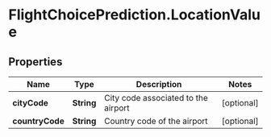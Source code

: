 # FlightChoicePrediction.LocationValue

## Properties

Name | Type | Description | Notes
------------ | ------------- | ------------- | -------------
**cityCode** | **String** | City code associated to the airport | [optional] 
**countryCode** | **String** | Country code of the airport | [optional] 


